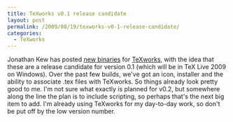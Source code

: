 ```yaml
---
title: TeXworks v0.1 release candidate
layout: post
permalink: /2009/08/19/texworks-v0-1-release-candidate/
categories:
  - TeXworks
---
```

Jonathan Kew has posted [new binaries](http://code.google.com/p/texworks/downloads/list) for [TeXworks](http://www.texworks.org/), with the idea that these are a release candidate for version 0.1 (which will be in TeX Live 2009 on Windows). Over the past few builds, we've got an icon, installer and the ability to associate .tex files with TeXworks. So things already look pretty good to me. I'm not sure what exactly is planned for v0.2, but somewhere along the line the plan is to include scripting, so perhaps that's the next big item to add. I'm already using TeXworks for my day-to-day work, so don't be put off by the low version number.
